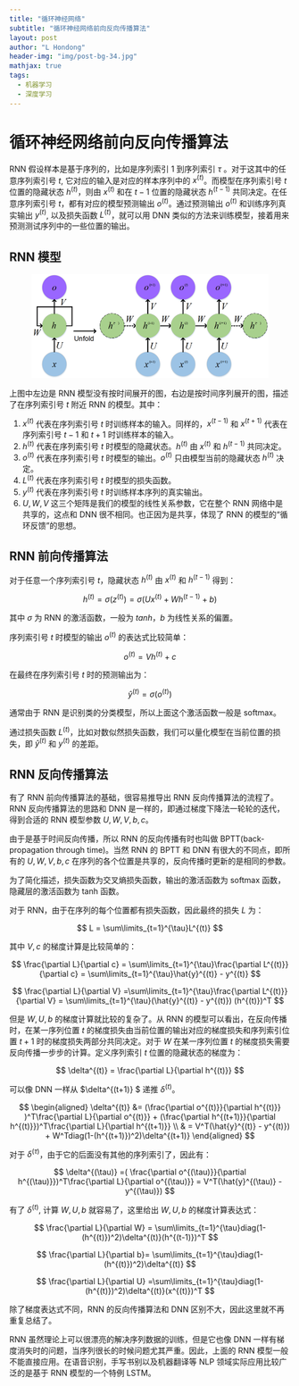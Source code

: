 ```yaml
---
title: "循环神经网络"
subtitle: "循环神经网络前向反向传播算法"
layout: post
author: "L Hondong"
header-img: "img/post-bg-34.jpg"
mathjax: true
tags:
  - 机器学习
  - 深度学习
---
```


# 循环神经网络前向反向传播算法

RNN 假设样本是基于序列的，比如是序列索引 1 到序列索引 $\tau$ 。对于这其中的任意序列索引号 $t$, 它对应的输入是对应的样本序列中的 $x^{(t)}$。而模型在序列索引号 $t$ 位置的隐藏状态 $h^{(t)}$，则由 $x^{(t)}$ 和在 $t-1$ 位置的隐藏状态 $h^{(t-1)}$ 共同决定。在任意序列索引号 $t$，都有对应的模型预测输出 $o^{(t)}$。通过预测输出 $o^{(t)}$ 和训练序列真实输出 $y^{(t)}$, 以及损失函数 $L^{(t)}$，就可以用 DNN 类似的方法来训练模型，接着用来预测测试序列中的一些位置的输出。

## RNN 模型

<div align=center><img src="/assets/循环神经网络前向反向传播算法-2022-01-29-17-59-46.png" alt="循环神经网络前向反向传播算法-2022-01-29-17-59-46" style="zoom:50%;" /></div>

上图中左边是 RNN 模型没有按时间展开的图，右边是按时间序列展开的图，描述了在序列索引号 $t$ 附近 RNN 的模型。其中：

1. $x^{(t)}$ 代表在序列索引号 $t$ 时训练样本的输入。同样的，$x^{(t-1)}$ 和 $x^{(t+1)}$ 代表在序列索引号 $t-1$ 和 $t+1$ 时训练样本的输入。
2. $h^{(t)}$ 代表在序列索引号 $t$ 时模型的隐藏状态。$h^{(t)}$ 由 $x^{(t)}$ 和 $h^{(t-1)}$ 共同决定。
3. $o^{(t)}$ 代表在序列索引号 $t$ 时模型的输出。$o^{(t)}$ 只由模型当前的隐藏状态 $h^{(t)}$ 决定。
4. $L^{(t)}$ 代表在序列索引号 $t$ 时模型的损失函数。
5. $y^{(t)}$ 代表在序列索引号 $t$ 时训练样本序列的真实输出。
6. $U,W,V$ 这三个矩阵是我们的模型的线性关系参数，它在整个 RNN 网络中是共享的，这点和 DNN 很不相同。也正因为是共享，体现了 RNN 的模型的“循环反馈”的思想。

## RNN 前向传播算法

对于任意一个序列索引号 $t$，隐藏状态 $h^{(t)}$ 由 $x^{(t)}$ 和 $h^{(t-1)}$ 得到：

$$
h^{(t)} = \sigma(z^{(t)}) = \sigma(Ux^{(t)} + Wh^{(t-1)} +b )
$$

其中 $\sigma$ 为 RNN 的激活函数，一般为 $tanh$，$b$ 为线性关系的偏置。

序列索引号 $t$ 时模型的输出 $o^{(t)}$ 的表达式比较简单：

$$
o^{(t)} = Vh^{(t)} +c
$$

在最终在序列索引号 $t$ 时的预测输出为：

$$
\hat{y}^{(t)} = \sigma(o^{(t)})
$$

通常由于 RNN 是识别类的分类模型，所以上面这个激活函数一般是 softmax。

通过损失函数 $L^{(t)}$，比如对数似然损失函数，我们可以量化模型在当前位置的损失，即 $\hat{y}^{(t)}$ 和 $y^{(t)}$ 的差距。

## RNN 反向传播算法

有了 RNN 前向传播算法的基础，很容易推导出 RNN 反向传播算法的流程了。RNN 反向传播算法的思路和 DNN 是一样的，即通过梯度下降法一轮轮的迭代，得到合适的 RNN 模型参数 $U,W,V,b,c$。

由于是基于时间反向传播，所以 RNN 的反向传播有时也叫做 BPTT(back-propagation through time)。当然 RNN 的 BPTT 和 DNN 有很大的不同点，即所有的 $U,W,V,b,c$ 在序列的各个位置是共享的，反向传播时更新的是相同的参数。

为了简化描述，损失函数为交叉熵损失函数，输出的激活函数为 softmax 函数，隐藏层的激活函数为 tanh 函数。

对于 RNN，由于在序列的每个位置都有损失函数，因此最终的损失 $L$ 为：

$$
L = \sum\limits_{t=1}^{\tau}L^{(t)}
$$

其中 $V,c$ 的梯度计算是比较简单的：

$$
\frac{\partial L}{\partial c} = \sum\limits_{t=1}^{\tau}\frac{\partial L^{(t)}}{\partial c} = \sum\limits_{t=1}^{\tau}\hat{y}^{(t)} - y^{(t)}
$$

$$
\frac{\partial L}{\partial V} =\sum\limits_{t=1}^{\tau}\frac{\partial L^{(t)}}{\partial V} = \sum\limits_{t=1}^{\tau}(\hat{y}^{(t)} - y^{(t)}) (h^{(t)})^T
$$

但是 $W,U,b$ 的梯度计算就比较的复杂了。从 RNN 的模型可以看出，在反向传播时，在某一序列位置 $t$ 的梯度损失由当前位置的输出对应的梯度损失和序列索引位置 $t+1$ 时的梯度损失两部分共同决定。对于 $W$ 在某一序列位置 $t$ 的梯度损失需要反向传播一步步的计算。定义序列索引 $t$ 位置的隐藏状态的梯度为：

$$
\delta^{(t)} = \frac{\partial L}{\partial h^{(t)}}
$$

可以像 DNN 一样从 $\delta^{(t+1)} $ 递推 $\delta^{(t)}$。

$$
\begin{aligned} \delta^{(t)} &= (\frac{\partial o^{(t)}}{\partial h^{(t)}} )^T\frac{\partial L}{\partial o^{(t)}} + (\frac{\partial h^{(t+1)}}{\partial h^{(t)}})^T\frac{\partial L}{\partial h^{(t+1)}} \\ & = V^T(\hat{y}^{(t)} - y^{(t)}) + W^Tdiag(1-(h^{(t+1)})^2)\delta^{(t+1)} 
\end{aligned}
$$

对于 $\delta^{(\tau)}$，由于它的后面没有其他的序列索引了，因此有：

$$
\delta^{(\tau)} =( \frac{\partial o^{(\tau)}}{\partial h^{(\tau)}})^T\frac{\partial L}{\partial o^{(\tau)}} = V^T(\hat{y}^{(\tau)} - y^{(\tau)})
$$

有了 $\delta^{(t)}$, 计算 $W,U,b$ 就容易了，这里给出 $W,U,b$ 的梯度计算表达式：

$$
\frac{\partial L}{\partial W} = \sum\limits_{t=1}^{\tau}diag(1-(h^{(t)})^2)\delta^{(t)}(h^{(t-1)})^T
$$

$$
\frac{\partial L}{\partial b}= \sum\limits_{t=1}^{\tau}diag(1-(h^{(t)})^2)\delta^{(t)}
$$

$$
\frac{\partial L}{\partial U} =\sum\limits_{t=1}^{\tau}diag(1-(h^{(t)})^2)\delta^{(t)}(x^{(t)})^T
$$

除了梯度表达式不同，RNN 的反向传播算法和 DNN 区别不大，因此这里就不再重复总结了。

RNN 虽然理论上可以很漂亮的解决序列数据的训练，但是它也像 DNN 一样有梯度消失时的问题，当序列很长的时候问题尤其严重。因此，上面的 RNN 模型一般不能直接应用。在语音识别，手写书别以及机器翻译等 NLP 领域实际应用比较广泛的是基于 RNN 模型的一个特例 LSTM。